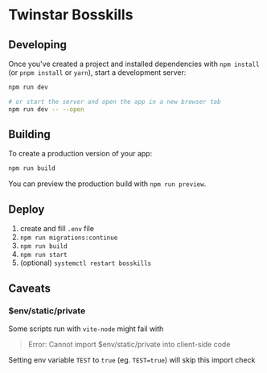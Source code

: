 # Twinstar Bosskills

## Developing

Once you've created a project and installed dependencies with `npm install` (or `pnpm install` or `yarn`), start a development server:

```bash
npm run dev

# or start the server and open the app in a new browser tab
npm run dev -- --open
```

## Building

To create a production version of your app:

```bash
npm run build
```

You can preview the production build with `npm run preview`.

## Deploy

1. create and fill `.env` file
2. `npm run migrations:continue`
3. `npm run build`
4. `npm run start`
5. (optional) `systemctl restart bosskills`

## Caveats

### $env/static/private

Some scripts run with `vite-node` might fail with

> Error: Cannot import $env/static/private into client-side code

Setting env variable `TEST` to `true` (eg. `TEST=true`) will skip this import check
